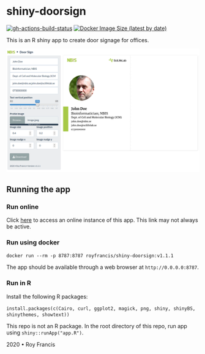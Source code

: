 # shiny-doorsign

[![gh-actions-build-status](https://github.com/royfrancis/shiny-doorsign/workflows/build/badge.svg)](https://github.com/royfrancis/shiny-doorsign/actions?workflow=build) [![Docker Image Size (latest by date)](https://img.shields.io/docker/image-size/royfrancis/shiny-doorsign?label=dockerhub)](https://hub.docker.com/repository/docker/royfrancis/shiny-doorsign)

This is an R shiny app to create door signage for offices.

![](preview.png)

## Running the app

### Run online

Click [here](https://roymf.shinyapps.io/doorsign/) to access an online instance of this app. This link may not always be active.

### Run using docker

```
docker run --rm -p 8787:8787 royfrancis/shiny-doorsign:v1.1.1
```

The app should be available through a web browser at `http://0.0.0.0:8787`.

### Run in R

Install the following R packages:

```
install.packages(c(Cairo, curl, ggplot2, magick, png, shiny, shinyBS, shinythemes, showtext))
```

This repo is not an R package. In the root directory of this repo, run app using `shiny::runApp("app.R")`.

2020 • Roy Francis
